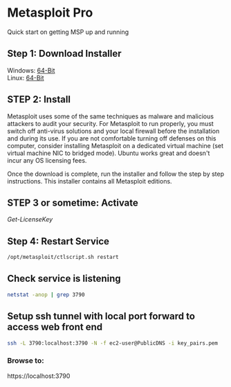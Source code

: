 # Metasploit Pro
Quick start on getting MSP up and running

## Step 1: Download Installer
Windows: [64-Bit](https://downloads.metasploit.com/data/releases/metasploit-latest-windows-installer.exe)
<br />
Linux: [64-Bit](https://downloads.metasploit.com/data/releases/metasploit-latest-linux-x64-installer.run)

## STEP 2: Install
Metasploit uses some of the same techniques as malware and malicious attackers to audit your security. For Metasploit to run properly, you must switch off anti-virus solutions and your local firewall before the installation and during its use. If you are not comfortable turning off defenses on this computer, consider installing Metasploit on a dedicated virtual machine (set virtual machine NIC to bridged mode). Ubuntu works great and doesn't incur any OS licensing fees.

Once the download is complete, run the installer and follow the step by step instructions. This installer contains all Metasploit editions.

## STEP 3 or sometime: Activate
*Get-LicenseKey*

## Step 4: Restart Service
```bash
/opt/metasploit/ctlscript.sh restart
```

## Check service is listening
```bash
netstat -anop | grep 3790
```

## Setup ssh tunnel with local port forward to access web front end
```bash
ssh -L 3790:localhost:3790 -N -f ec2-user@PublicDNS -i key_pairs.pem
```
### Browse to:
https://localhost:3790